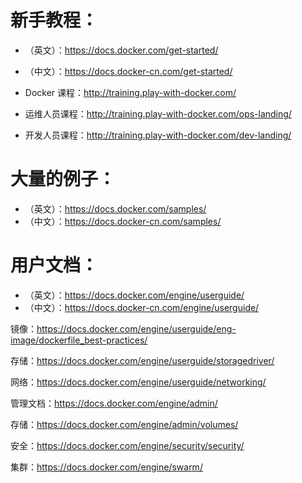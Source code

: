 # 新手教程：
- （英文）：https://docs.docker.com/get-started/
- （中文）：https://docs.docker-cn.com/get-started/

- Docker 课程：http://training.play-with-docker.com/
- 运维人员课程：http://training.play-with-docker.com/ops-landing/
- 开发人员课程：http://training.play-with-docker.com/dev-landing/
# 大量的例子：
- （英文）：https://docs.docker.com/samples/
- （中文）：https://docs.docker-cn.com/samples/
# 用户文档：
- （英文）：https://docs.docker.com/engine/userguide/
- （中文）：https://docs.docker-cn.com/engine/userguide/

镜像：https://docs.docker.com/engine/userguide/eng-image/dockerfile_best-practices/

存储：https://docs.docker.com/engine/userguide/storagedriver/

网络：https://docs.docker.com/engine/userguide/networking/

管理文档：https://docs.docker.com/engine/admin/

存储：https://docs.docker.com/engine/admin/volumes/

安全：https://docs.docker.com/engine/security/security/

集群：https://docs.docker.com/engine/swarm/
